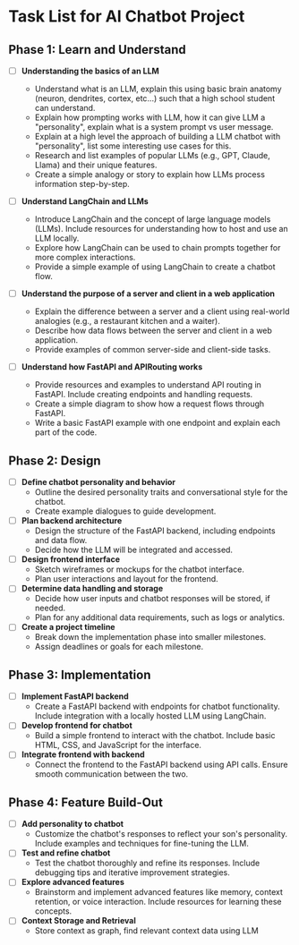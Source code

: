 # Task List for AI Chatbot Project

## Phase 1: Learn and Understand

- [ ] **Understanding the basics of an LLM**
  - Understand what is an LLM, explain this using basic brain anatomy (neuron, dendrites, cortex, etc...) such that a high school student can understand.
  - Explain how prompting works with LLM, how it can give LLM a "personality", explain what is a system prompt vs user message.
  - Explain at a high level the approach of building a LLM chatbot with "personality", list some interesting use cases for this.
  - Research and list examples of popular LLMs (e.g., GPT, Claude, Llama) and their unique features.
  - Create a simple analogy or story to explain how LLMs process information step-by-step.

- [ ] **Understand LangChain and LLMs**
  - Introduce LangChain and the concept of large language models (LLMs). Include resources for understanding how to host and use an LLM locally.
  - Explore how LangChain can be used to chain prompts together for more complex interactions.
  - Provide a simple example of using LangChain to create a chatbot flow.

- [ ] **Understand the purpose of a server and client in a web application**
  - Explain the difference between a server and a client using real-world analogies (e.g., a restaurant kitchen and a waiter).
  - Describe how data flows between the server and client in a web application.
  - Provide examples of common server-side and client-side tasks.

- [ ] **Understand how FastAPI and APIRouting works**
  - Provide resources and examples to understand API routing in FastAPI. Include creating endpoints and handling requests.
  - Create a simple diagram to show how a request flows through FastAPI.
  - Write a basic FastAPI example with one endpoint and explain each part of the code.

## Phase 2: Design

- [ ] **Define chatbot personality and behavior**
  - Outline the desired personality traits and conversational style for the chatbot.
  - Create example dialogues to guide development.
- [ ] **Plan backend architecture**
  - Design the structure of the FastAPI backend, including endpoints and data flow.
  - Decide how the LLM will be integrated and accessed.
- [ ] **Design frontend interface**
  - Sketch wireframes or mockups for the chatbot interface.
  - Plan user interactions and layout for the frontend.
- [ ] **Determine data handling and storage**
  - Decide how user inputs and chatbot responses will be stored, if needed.
  - Plan for any additional data requirements, such as logs or analytics.
- [ ] **Create a project timeline**
  - Break down the implementation phase into smaller milestones.
  - Assign deadlines or goals for each milestone.

## Phase 3: Implementation

- [ ] **Implement FastAPI backend**
  - Create a FastAPI backend with endpoints for chatbot functionality. Include integration with a locally hosted LLM using LangChain.
- [ ] **Develop frontend for chatbot**
  - Build a simple frontend to interact with the chatbot. Include basic HTML, CSS, and JavaScript for the interface.
- [ ] **Integrate frontend with backend**
  - Connect the frontend to the FastAPI backend using API calls. Ensure smooth communication between the two.

## Phase 4: Feature Build-Out

- [ ] **Add personality to chatbot**
  - Customize the chatbot's responses to reflect your son's personality. Include examples and techniques for fine-tuning the LLM.
- [ ] **Test and refine chatbot**
  - Test the chatbot thoroughly and refine its responses. Include debugging tips and iterative improvement strategies.
- [ ] **Explore advanced features**
  - Brainstorm and implement advanced features like memory, context retention, or voice interaction. Include resources for learning these concepts.
- [ ] **Context Storage and Retrieval**
  - Store context as graph, find relevant context data using LLM
